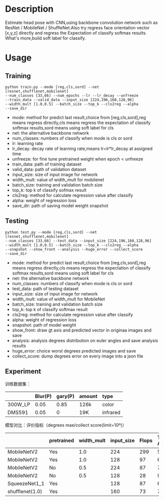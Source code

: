 # Description
   Estimate head pose with CNN,using backbone convolution network such 
   as ResNet / MobileNet / ShuffleNet.Also try regress face orientation 
   vector \[x,y,z] directly and regress the Expectation of 
   classify softmax results. What's more,build soft label for classify.
   
# Usage 

## Training
   ```shell
   python train.py --mode [reg,cls,sord] --net [resnet,shufflenet,mobilenet]
   --num_classes [33,66] --num_epochs --lr --lr_decay --unfreeze 
   --train_data --valid_data --input_size [224,196,160,128,96] 
   --width_mult [1.0,0.5] --batch_size --top_k --cls2reg --alpha
   --save_dir
   ```
   - mode: method for predict last result,choice from [reg,cls,sord],reg
   means regress directly,cls means regress the expectation of classify
   softmax results,sord means using soft label for cls
   - net: the alternative backbone network
   - num_classes: numbers of classify when mode is cls or sord
   - lr: learning rate
   - lr_decay: decay rate of learning rate,means lr=lr*lr_decay at 
   assigned time
   - unfreeze: for fine tune pretrained weight when epoch < unfreeze
   - train_data: path of training dataset
   - valid_data: path of validation dataset
   - input_size: size of input image for network
   - width_mult: value of width_mult for mobilenet
   - batch_size: training and validation batch size
   - top_k: top k of classify sofmax result
   - cls2reg: method for calculate regression value after classify
   - alpha: weight of regression loss
   - save_dir: path of saving model weight snapshot

## Testing
   ```shell
   python test.py --mode [reg,cls,sord] --net [resnet,shufflenet,mobilenet]
   --num_classes [33,66] --test_data --input_size [224,196,160,128,96] 
   --width_mult [1.0,0.5] --batch_size --top_k --cls2reg --alpha
   --snapshot --show_front --analysis --huge_error --collect_score
   --save_dir
   ```
   - mode: method for predict last result,choice from [reg,cls,sord],reg
   means regress directly,cls means regress the expectation of classify
   softmax results,sord means using soft label for cls
   - net: the alternative backbone network
   - num_classes: numbers of classify when mode is cls or sord
   - test_data: path of testing dataset
   - input_size: size of input image for network
   - width_mult: value of width_mult for MobileNet
   - batch_size: training and validation batch size
   - top_k: top k of classify softmax result
   - cls2reg: method for calculate regression value after classify
   - alpha: weight of regression loss
   - snapshot: path of model weight
   - show_front: draw gt axis and predicted vector in originaa images and save  
   - analysis: analysis degrees distribution on euler angles and save analysis results
   - huge_error: choice worst degrees predicted images and save
   - collect_score: dump degrees error on every image into a json file
   
## Experiment
训练数据集：

|         | Blur(P) | gary(P) | amount | type     |
|:--------|:--------|:--------|:-------|:---------|
| 300W_LP | 0.05    | 0.85    | 126k   | color    |
| DMS591  | 0.05    | 0       | 19K    | infrared |

模型对比：评价指标（degrees mae/collect score(limit=10º)）

|                 | pretrained | width_mult | input_size | Flops | Test on AFLW | Test on DMS |
|:----------------|:-----------|:-----------|:-----------|:------|:-------------|:------------|
| MobileNetV2     | Yes        | 1.0        | 224        | 299   | 5.9º/88%     | 5.5º/89%    |
| MobileNetV2     | Yes        | 1.0        | 128        | 97    | 6.3º/87%     | 5.3º/90%    |
| MobileNetV2     | No         | 0.5        | 224        | 87    | 7.7º/78%     | 6.3º/84%    |
| MobileNetV2     | No         | 0.5        | 128        | 28    | 9.3º/68%     | 7.7º/74%    |
| SqueezeNet1_1   | Yes        |            | 128        | 87    | 6.3º/85%     | 5.6º/89%    |
| shufflenet(1.0) | Yes        |            | 160        | 73    | 7.0º/81.62%  | 6.0º/85.9%  |
